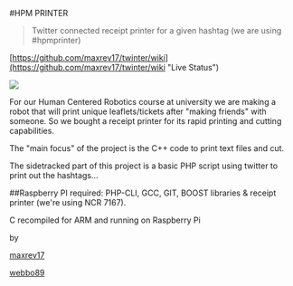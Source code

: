 #HPM PRINTER
>Twitter connected receipt printer for a given hashtag (we are using #hpmprinter)

[https://github.com/maxrev17/twinter/wiki](https://github.com/maxrev17/twinter/wiki "Live Status")

![](https://pbs.twimg.com/media/A719nP1CUAABQgr.jpg:large)

For our Human Centered Robotics course at university we are making a robot that will print unique leaflets/tickets after "making friends" with someone. So we bought a receipt printer for its rapid printing and cutting capabilities.

The "main focus" of the project is the C++ code to print text files and cut.

The sidetracked part of this project is a basic PHP script using twitter to print out the hashtags...

##Raspberry PI
required: PHP-CLI, GCC, GIT, BOOST libraries & receipt printer (we're using NCR 7167).

C recompiled for ARM and running on Raspberry Pi



by

[maxrev17](https://github.com/maxrev17/)

[webbo89](https://github.com/webbo89/)